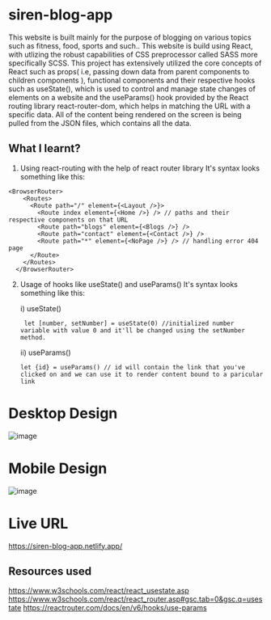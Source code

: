 # siren-blog-app
This website is built mainly for the purpose of blogging on various topics such as fitness, food, sports and such..
This website is build using React, with utlizing the robust capabilities of CSS preprocessor called SASS more specifically SCSS.
This project has extensively utilized the core concepts of React such as props( i.e, passing down data from parent components to children components ), 
functional components and their respective hooks such as useState(), which is used to control and manage state changes of elements on a website and
the useParams() hook provided by the React routing library react-router-dom, which helps in matching the URL with a specific data. 
All of the content being rendered on the screen is being pulled from the JSON files, which contains all the data.

## What I learnt?
  1) Using react-routing with the help of react router library
  It's syntax looks something like this:
  ```
  <BrowserRouter>
      <Routes>
        <Route path="/" element={<Layout />}>
          <Route index element={<Home />} /> // paths and their respective components on that URL
          <Route path="blogs" element={<Blogs />} />
          <Route path="contact" element={<Contact />} />
          <Route path="*" element={<NoPage />} /> // handling error 404 page
        </Route>
      </Routes>
    </BrowserRouter>
  ```
  
2) Usage of hooks like useState() and useParams()
    It's syntax looks something like this:
    
    i) useState()
    ```
     let [number, setNumber] = useState(0) //initialized number variable with value 0 and it'll be changed using the setNumber method.
    ```
    
    ii) useParams()
    ```
    let {id} = useParams() // id will contain the link that you've clicked on and we can use it to render content bound to a paricular link
    ```

# Desktop Design
![image](https://user-images.githubusercontent.com/78952955/183251396-d0e79dc3-2e53-4b4a-9810-308b44494815.png)

# Mobile Design
![image](https://user-images.githubusercontent.com/78952955/183251476-c3a3a087-1b09-4e85-a941-894d5208c146.png)

# Live URL
https://siren-blog-app.netlify.app/

## Resources used
https://www.w3schools.com/react/react_usestate.asp
https://www.w3schools.com/react/react_router.asp#gsc.tab=0&gsc.q=usestate
https://reactrouter.com/docs/en/v6/hooks/use-params

